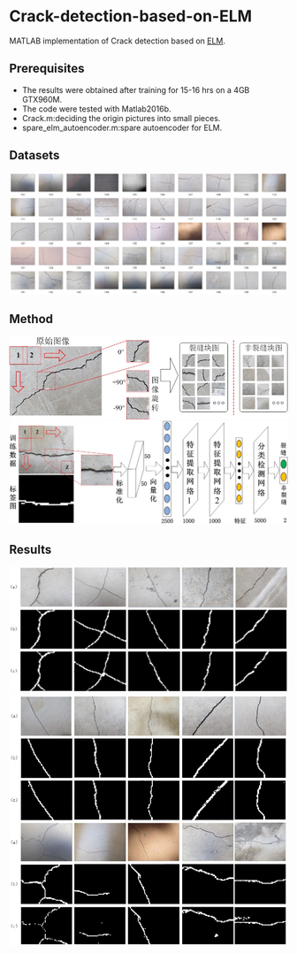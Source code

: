 # Crack-detection-based-on-ELM
MATLAB implementation of Crack detection based on [ELM](http://www.ntu.edu.sg/home/egbhuang/).

## Prerequisites
- The results were obtained after training for 15-16 hrs on a 4GB GTX960M.
- The code were tested with Matlab2016b.
- Crack.m:deciding the origin pictures into small pieces.
- spare_elm_autoencoder.m:spare autoencoder for ELM.
## Datasets
![](images/1.png)

## Method
![](images/2.jpg)
![](images/3.jpg)

## Results
![](images/4.jpg)
![](images/5.jpg)
